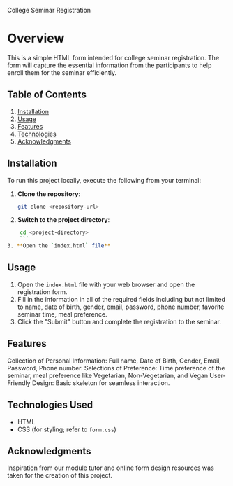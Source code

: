 College Seminar Registration

# Overview

This is a simple HTML form intended for college seminar registration. The form will capture the essential information from the participants to help enroll them for the seminar efficiently.

## Table of Contents

1. [Installation](#installation)
2. [Usage](#usage)
3. [Features](#features)
4. [Technologies](#technologies)
5. [Acknowledgments](#acknowledgments)

## Installation

To run this project locally, execute the following from your terminal:

1. **Clone the repository**:
    ```bash
    git clone <repository-url>
    ```
2. **Switch to the project directory**:
```bash
    cd <project-directory>
    ```
3. **Open the `index.html` file** 
 ```

## Usage

1. Open the `index.html` file with your web browser and open the registration form.
2. Fill in the information in all of the required fields including but not limited to name, date of birth, gender, email, password, phone number, favorite seminar time, meal preference.
3. Click the "Submit" button and complete the registration to the seminar.

## Features

Collection of Personal Information: Full name, Date of Birth, Gender, Email, Password, Phone number.
 Selections of Preference: Time preference of the seminar, meal preference like Vegetarian, Non-Vegetarian, and Vegan
 User-Friendly Design: Basic skeleton for seamless interaction.

## Technologies Used

- HTML
- CSS (for styling; refer to `form.css`)

## Acknowledgments
Inspiration from our module tutor and  online form design resources was taken for the creation of this project.





